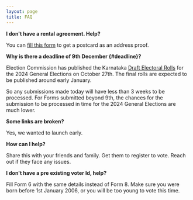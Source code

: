 ```yaml
---
layout: page
title: FAQ
---
```


**I don't have a rental agreement. Help?**

You can [fill this form](https://forms.gle/UtJDzGAjYzLY3s7k7) to get a postcard as an address proof.

**Why is there a deadline of 9th December {#deadline}?**

Election Commission has published the Karnataka [Draft Electoral Rolls](https://voters.eci.gov.in/download-eroll?stateCode=S10) for the 2024 General
Elections on October 27th. The final rolls are expected to be published around early January.

So any submissions made today will have less than 3 weeks to be processed. For
Forms submitted beyond 9th, the chances for the submission to be processed in
time for the 2024 General Elections are much lower.

**Some links are broken?**

Yes, we wanted to launch early.

**How can I help?**

Share this with your friends and family. Get them to register to vote. Reach out if they face any issues.

**I don't have a pre existing voter Id, help?**

Fill Form 6 with the same details instead of Form 8. Make sure you were born
before 1st January 2006, or you will be too young to vote this time.